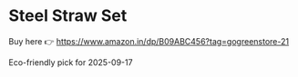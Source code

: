 # Steel Straw Set

Buy here 👉 https://www.amazon.in/dp/B09ABC456?tag=gogreenstore-21

Eco-friendly pick for 2025-09-17
